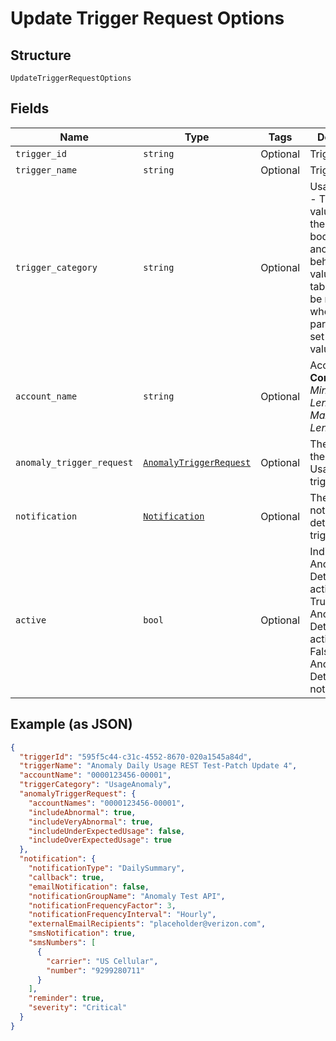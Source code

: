 
# Update Trigger Request Options

## Structure

`UpdateTriggerRequestOptions`

## Fields

| Name | Type | Tags | Description |
|  --- | --- | --- | --- |
| `trigger_id` | `string` | Optional | Trigger ID |
| `trigger_name` | `string` | Optional | Trigger Name |
| `trigger_category` | `string` | Optional | UsageAnomaly - This is the value to use in the request body to detect anomalous behaivior. The values in this table will only be relevant when this parameter is set to this value. |
| `account_name` | `string` | Optional | Account name<br>**Constraints**: *Minimum Length*: `3`, *Maximum Length*: `32` |
| `anomaly_trigger_request` | [`AnomalyTriggerRequest`](../../doc/models/anomaly-trigger-request.md) | Optional | The details of the UsageAnomaly trigger. |
| `notification` | [`Notification`](../../doc/models/notification.md) | Optional | The notification details of the trigger. |
| `active` | `bool` | Optional | Indicates Anomaly Detection is active<br />True - Anomaly Detection is active<br />False - Anomaly Detection is not active |

## Example (as JSON)

```json
{
  "triggerId": "595f5c44-c31c-4552-8670-020a1545a84d",
  "triggerName": "Anomaly Daily Usage REST Test-Patch Update 4",
  "accountName": "0000123456-00001",
  "triggerCategory": "UsageAnomaly",
  "anomalyTriggerRequest": {
    "accountNames": "0000123456-00001",
    "includeAbnormal": true,
    "includeVeryAbnormal": true,
    "includeUnderExpectedUsage": false,
    "includeOverExpectedUsage": true
  },
  "notification": {
    "notificationType": "DailySummary",
    "callback": true,
    "emailNotification": false,
    "notificationGroupName": "Anomaly Test API",
    "notificationFrequencyFactor": 3,
    "notificationFrequencyInterval": "Hourly",
    "externalEmailRecipients": "placeholder@verizon.com",
    "smsNotification": true,
    "smsNumbers": [
      {
        "carrier": "US Cellular",
        "number": "9299280711"
      }
    ],
    "reminder": true,
    "severity": "Critical"
  }
}
```

